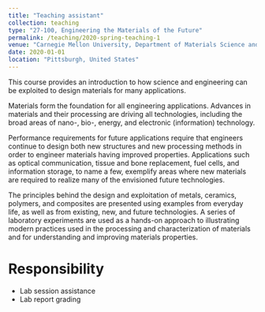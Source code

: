 ```yaml
---
title: "Teaching assistant"
collection: teaching
type: "27-100, Engineering the Materials of the Future"
permalink: /teaching/2020-spring-teaching-1
venue: "Carnegie Mellon University, Department of Materials Science and Engineering"
date: 2020-01-01
location: "Pittsburgh, United States"
---
```


This course provides an introduction to how science and engineering can be exploited to design materials for many applications.

Materials form the foundation for all engineering applications. Advances in materials and their processing are driving all technologies, including the broad areas of nano-, bio-, energy, and electronic (information) technology. 

Performance requirements for future applications require that engineers continue to design both new structures and new processing methods in order to engineer materials having improved properties. Applications such as optical communication, tissue and bone replacement, fuel cells, and information storage, to name a few, exemplify areas where new materials are required to realize many of the envisioned future technologies. 

The principles behind the design and exploitation of metals, ceramics, polymers, and composites are presented using examples from everyday life, as well as from existing, new, and future technologies. A series of laboratory experiments are used as a hands-on approach to illustrating modern practices used in the processing and characterization of materials and for understanding and improving materials properties.

Responsibility
======
- Lab session assistance
- Lab report grading